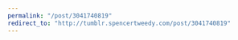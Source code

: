 ```yaml
---
permalink: "/post/3041740819"
redirect_to: "http://tumblr.spencertweedy.com/post/3041740819"
---
```

